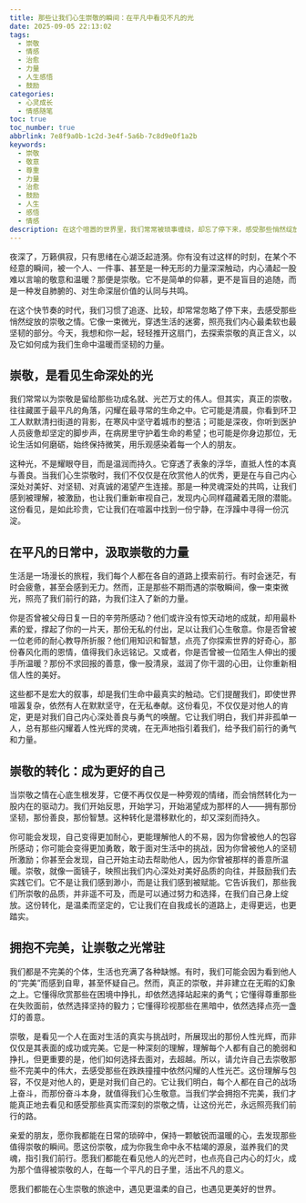 ```yaml
---
title: 那些让我们心生崇敬的瞬间：在平凡中看见不凡的光
date: 2025-09-05 22:13:02
tags:
  - 崇敬
  - 情感
  - 治愈
  - 力量
  - 人生感悟
  - 鼓励
categories:
  - 心灵成长
  - 情感随笔
toc: true
toc_number: true
abbrlink: 7e8f9a0b-1c2d-3e4f-5a6b-7c8d9e0f1a2b
keywords:
  - 崇敬
  - 敬意
  - 尊重
  - 力量
  - 治愈
  - 鼓励
  - 人生
  - 感悟
  - 情感
description: 在这个喧嚣的世界里，我们常常被琐事缠绕，却忘了停下来，感受那些悄然绽放的崇敬之情。本文将带你走进内心深处，探索崇敬的真正含义，以及它如何成为我们生命中温暖而坚韧的力量，指引我们看见平凡中的不凡，汲取前行的勇气。
---
```


夜深了，万籁俱寂，只有思绪在心湖泛起涟漪。你有没有过这样的时刻，在某个不经意的瞬间，被一个人、一件事、甚至是一种无形的力量深深触动，内心涌起一股难以言喻的敬意和温暖？那便是崇敬。它不是简单的仰慕，更不是盲目的追随，而是一种发自肺腑的、对生命深层价值的认同与共鸣。

在这个快节奏的时代，我们习惯了追逐、比较，却常常忽略了停下来，去感受那些悄然绽放的崇敬之情。它像一束微光，穿透生活的迷雾，照亮我们内心最柔软也最坚韧的部分。今天，我想和你一起，轻轻推开这扇门，去探索崇敬的真正含义，以及它如何成为我们生命中温暖而坚韧的力量。

## 崇敬，是看见生命深处的光

我们常常以为崇敬是留给那些功成名就、光芒万丈的伟人。但其实，真正的崇敬，往往藏匿于最平凡的角落，闪耀在最寻常的生命之中。它可能是清晨，你看到环卫工人默默清扫街道的背影，在寒风中坚守着城市的整洁；可能是深夜，你听到医护人员疲惫却坚定的脚步声，在病房里守护着生命的希望；也可能是你身边那位，无论生活如何磨砺，始终保持微笑，用乐观感染着每一个人的朋友。

这种光，不是耀眼夺目，而是温润而持久。它穿透了表象的浮华，直抵人性的本真与善良。当我们心生崇敬时，我们不仅仅是在欣赏他人的优秀，更是在与自己内心深处对美好、对坚韧、对真诚的渴望产生连接。那是一种灵魂深处的共鸣，让我们感到被理解，被激励，也让我们重新审视自己，发现内心同样蕴藏着无限的潜能。这份看见，是如此珍贵，它让我们在喧嚣中找到一份宁静，在浮躁中寻得一份沉淀。

## 在平凡的日常中，汲取崇敬的力量

生活是一场漫长的旅程，我们每个人都在各自的道路上摸索前行。有时会迷茫，有时会疲惫，甚至会感到无力。然而，正是那些不期而遇的崇敬瞬间，像一束束微光，照亮了我们前行的路，为我们注入了新的力量。

你是否曾被父母日复一日的辛劳所感动？他们或许没有惊天动地的成就，却用最朴素的爱，撑起了你的一片天，那份无私的付出，足以让我们心生敬意。你是否曾被一位老师的耐心教导所折服？他们用知识和智慧，点亮了你探索世界的好奇心，那份春风化雨的恩情，值得我们永远铭记。又或者，你是否曾被一位陌生人伸出的援手所温暖？那份不求回报的善意，像一股清泉，滋润了你干涸的心田，让你重新相信人性的美好。

这些都不是宏大的叙事，却是我们生命中最真实的触动。它们提醒我们，即使世界喧嚣复杂，依然有人在默默坚守，在无私奉献。这份看见，不仅仅是对他人的肯定，更是对我们自己内心深处善良与勇气的唤醒。它让我们明白，我们并非孤单一人，总有那些闪耀着人性光辉的灵魂，在无声地指引着我们，给予我们前行的勇气和力量。

## 崇敬的转化：成为更好的自己

当崇敬之情在心底生根发芽，它便不再仅仅是一种旁观的情绪，而会悄然转化为一股内在的驱动力。我们开始反思，开始学习，开始渴望成为那样的人——拥有那份坚韧，那份善良，那份智慧。这种转化是潜移默化的，却又深刻而持久。

你可能会发现，自己变得更加耐心，更能理解他人的不易，因为你曾被他人的包容所感动；你可能会变得更加勇敢，敢于面对生活中的挑战，因为你曾被他人的坚韧所激励；你甚至会发现，自己开始主动去帮助他人，因为你曾被那样的善意所温暖。崇敬，就像一面镜子，映照出我们内心深处对美好品质的向往，并鼓励我们去实践它们。它不是让我们感到渺小，而是让我们感到被赋能。它告诉我们，那些我们所崇敬的品质，并非遥不可及，而是可以通过努力和选择，在我们自己身上绽放。这份转化，是温柔而坚定的，它让我们在自我成长的道路上，走得更远，也更踏实。

## 拥抱不完美，让崇敬之光常驻

我们都是不完美的个体，生活也充满了各种缺憾。有时，我们可能会因为看到他人的“完美”而感到自卑，甚至怀疑自己。然而，真正的崇敬，并非建立在无暇的幻象之上。它懂得欣赏那些在困境中挣扎，却依然选择站起来的勇气；它懂得尊重那些在失败面前，依然选择坚持的毅力；它懂得珍视那些在黑暗中，依然选择点亮一盏灯的善意。

崇敬，是看见一个人在面对生活的真实与挑战时，所展现出的那份人性光辉，而非仅仅是其表面的成功或完美。它是一种深刻的理解，理解每个人都有自己的脆弱和挣扎，但更重要的是，他们如何选择去面对，去超越。所以，请允许自己去崇敬那些不完美中的伟大，去感受那些在跌跌撞撞中依然闪耀的人性光芒。这份理解与包容，不仅是对他人的，更是对我们自己的。它让我们明白，每个人都在自己的战场上奋斗，而那份奋斗本身，就值得我们心生敬意。当我们学会拥抱不完美，我们才能真正地去看见和感受那些真实而深刻的崇敬之情，让这份光芒，永远照亮我们前行的路。

亲爱的朋友，愿你我都能在日常的琐碎中，保持一颗敏锐而温暖的心，去发现那些值得崇敬的瞬间。愿这份崇敬，成为你我生命中永不枯竭的源泉，滋养我们的灵魂，指引我们前行。愿我们都能在看见他人的光芒时，也点亮自己内心的灯火，成为那个值得被崇敬的人，在每一个平凡的日子里，活出不凡的意义。

愿我们都能在心生崇敬的旅途中，遇见更温柔的自己，也遇见更美好的世界。